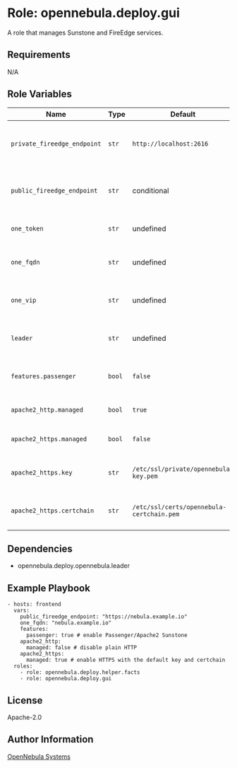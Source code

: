Role: opennebula.deploy.gui
===========================

A role that manages Sunstone and FireEdge services.

Requirements
------------

N/A

Role Variables
--------------

| Name                        | Type   | Default                                   | Example             | Description                                                                 |
|-----------------------------|--------|-------------------------------------------|---------------------|-----------------------------------------------------------------------------|
| `private_fireedge_endpoint` | `str`  | `http://localhost:2616`                   |                     | FireEdge URL used internally in Sunstone / reverse proxies (Passenger).     |
| `public_fireedge_endpoint`  | `str`  | conditional                               | (check below)       | Base URL (domain or IP-based) over which end-users can access the service.  |
| `one_token`                 | `str`  | undefined                                 | `asd123as:123asd12` | OpenNebula Enterprise Edition subscription token.                           |
| `one_fqdn`                  | `str`  | undefined                                 | `nebula.example.io` | Fully qualified domain name of the OpenNebula instance.                     |
| `one_vip`                   | `str`  | undefined                                 | `10.11.12.13`       | When OpenNebula is in HA mode it points to the Leader.                      |
| `leader`                    | `str`  | undefined                                 | `10.11.12.13`       | When OpenNebula is in HA mode it points to the Leader.                      |
| `features.passenger`        | `bool` | `false`                                   | (check below)       | Enable Passenger/Apache2 high-performance Sunstone.                         |
| `apache2_http.managed`      | `bool` | `true`                                    | (check below)       | Enable Passenger/Apache2 over HTTP/80.                                      |
| `apache2_https.managed`     | `bool` | `false`                                   | (check below)       | Enable Passenger/Apache2 over HTTPS/443.                                    |
| `apache2_https.key`         | `str`  | `/etc/ssl/private/opennebula-key.pem`     |                     | Private key path on the target Front-end (the file must be readable).       |
| `apache2_https.certchain`   | `str`  | `/etc/ssl/certs/opennebula-certchain.pem` |                     | Certificate chain path on the target Front-end (the file must be readable). |

Dependencies
------------

- opennebula.deploy.opennebula.leader

Example Playbook
----------------

    - hosts: frontend
      vars:
        public_fireedge_endpoint: "https://nebula.example.io"
        one_fqdn: "nebula.example.io"
        features:
          passenger: true # enable Passenger/Apache2 Sunstone
        apache2_http:
          managed: false # disable plain HTTP
        apache2_https:
          managed: true # enable HTTPS with the default key and certchain
      roles:
        - role: opennebula.deploy.helper.facts
        - role: opennebula.deploy.gui

License
-------

Apache-2.0

Author Information
------------------

[OpenNebula Systems](https://opennebula.io/)
